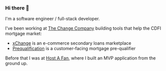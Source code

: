 ### Hi there 👋

I'm a software engineer / full-stack developer.

I've been working at [The Change Company](https://www.thechangecompany.com/) building tools that help the CDFI mortgage market:
- [xChange](https://www.xchangefi.com/) is an e-commerce secondary loans marketplace
- [Prequalification](https://applynow.changemtg.com/) is a customer-facing mortgage pre-qualifier

Before that I was at [Host A Fan](https://hostafan.azurewebsites.net/), where I built an MVP application from the ground up.

<!--
**johnnyrwest/johnnyrwest** is a ✨ _special_ ✨ repository because its `README.md` (this file) appears on your GitHub profile.

Here are some ideas to get you started:

- 🔭 I’m currently working on ...
- 🌱 I’m currently learning ...
- 👯 I’m looking to collaborate on ...
- 🤔 I’m looking for help with ...
- 💬 Ask me about ...
- 📫 How to reach me: ...
- 😄 Pronouns: ...
- ⚡ Fun fact: ...
-->
